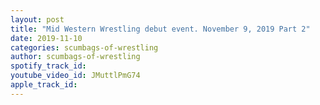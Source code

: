 ```yaml
---
layout: post
title: "Mid Western Wrestling debut event. November 9, 2019 Part 2"
date: 2019-11-10
categories: scumbags-of-wrestling
author: scumbags-of-wrestling
spotify_track_id: 
youtube_video_id: JMuttlPmG74
apple_track_id: 
---
```

